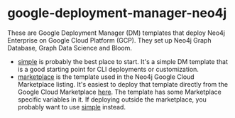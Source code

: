 # google-deployment-manager-neo4j
These are Google Deployment Manager (DM) templates that deploy Neo4j Enterprise on Google Cloud Platform (GCP).  They set up Neo4j Graph Database, Graph Data Science and Bloom.  

* [simple](simple) is probably the best place to start.  It's a simple DM template that is a good starting point for CLI deployments or customization.
* [marketplace](marketplace) is the template used in the Neo4j Google Cloud Marketplace listing.  It's easiest to deploy that template directly from the Google Cloud Marketplace [here](todo).  The template has some Marketplace specific variables in it.  If deploying outside the marketplace, you probably want to use [simple](simple) instead.